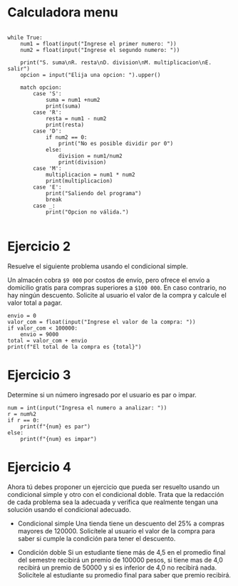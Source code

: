 # Calculadora menu

```

while True:
    num1 = float(input("Ingrese el primer numero: "))
    num2 = float(input("Ingrese el segundo numero: "))

    print("S. suma\nR. resta\nD. division\nM. multiplicacion\nE. salir")
    opcion = input("Elija una opcion: ").upper()

    match opcion:
        case 'S':
            suma = num1 +num2
            print(suma)
        case 'R':
            resta = num1 - num2
            print(resta)
        case 'D':
            if num2 == 0:
                print("No es posible dividir por 0")
            else:
                division = num1/num2
                print(division)
        case 'M':
            multiplicacion = num1 * num2
            print(multiplicacion)
        case 'E':
            print("Saliendo del programa")
            break
        case _:
            print("Opcion no válida.")
        
```

# Ejercicio 2

Resuelve el siguiente problema usando el condicional simple.

Un almacén cobra `$9 000` por costos de envío, pero ofrece el envío a domicilio gratis para compras superiores a `$100 000`. En caso contrario, no hay ningún descuento. Solicite al usuario el valor de la compra y calcule el valor total a pagar.

```
envio = 0
valor_com = float(input("Ingrese el valor de la compra: "))
if valor_com < 100000:
	envio = 9000
total = valor_com + envio
print(f"El total de la compra es {total}")
```

# Ejercicio 3

Determine si un número ingresado por el usuario es par o impar.

```
num = int(input("Ingresa el numero a analizar: "))
r = num%2
if r == 0:
    print(f"{num} es par")
else:
    print(f"{num} es impar")
```

# Ejercicio 4

Ahora tú debes proponer un ejercicio que pueda ser resuelto usando un condicional simple y otro con el condicional doble. Trata que la redacción de cada problema sea la adecuada y verifica que realmente tengan una solución usando el condicional adecuado.

-   Condicional simple
    Una tienda tiene un descuento del 25% a compras mayores de 120000. Solicítele al usuario el valor de la compra para saber si cumple la condición para tener el descuento.
    
-   Condición doble
    Si un estudiante tiene más de 4,5 en el promedio final del semestre recibirá un premio de 100000 pesos, si tiene mas de 4,0 recibirá un premio de 50000 y si es inferior de 4,0 no recibirá nada. Solicítele al estudiante su promedio final para saber que premio recibirá.